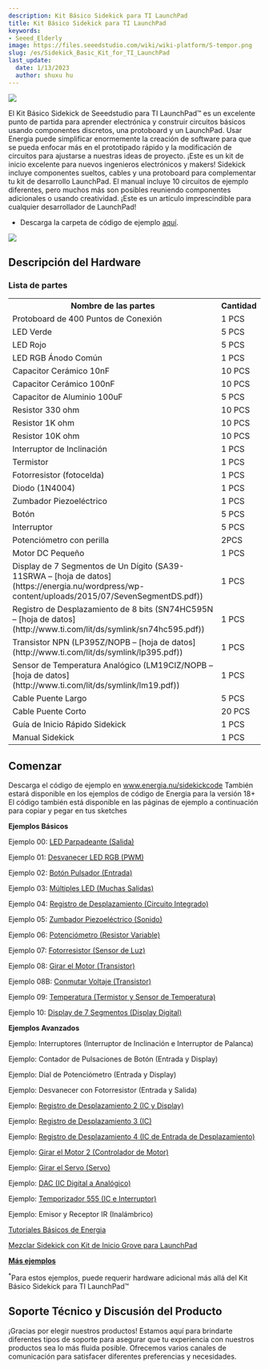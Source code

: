 ```yaml
---
description: Kit Básico Sidekick para TI LaunchPad
title: Kit Básico Sidekick para TI LaunchPad
keywords:
- Seeed_Elderly
image: https://files.seeedstudio.com/wiki/wiki-platform/S-tempor.png
slug: /es/Sidekick_Basic_Kit_for_TI_LaunchPad
last_update:
  date: 1/13/2023
  author: shuxu hu
---
```

![](https://files.seeedstudio.com/wiki/Sidekick_Basic_Kit_for_TI_LaunchPad/img/Sidekick_Basic_Kit_for_TI_LaunchPad_product_view_1200_s.jpg)

El Kit Básico Sidekick de Seeedstudio para TI LaunchPad™ es un excelente punto de partida para aprender electrónica y construir circuitos básicos usando componentes discretos, una protoboard y un LaunchPad. Usar Energia puede simplificar enormemente la creación de software para que se pueda enfocar más en el prototipado rápido y la modificación de circuitos para ajustarse a nuestras ideas de proyecto. ¡Este es un kit de inicio excelente para nuevos ingenieros electrónicos y makers!
Sidekick incluye componentes sueltos, cables y una protoboard para complementar tu kit de desarrollo LaunchPad. El manual incluye 10 circuitos de ejemplo diferentes, pero muchos más son posibles reuniendo componentes adicionales o usando creatividad. ¡Este es un artículo imprescindible para cualquier desarrollador de LaunchPad!

*   Descarga la carpeta de código de ejemplo [aquí](http://www.energia.nu/sidekickcode).

[![](https://files.seeedstudio.com/wiki/Seeed-WiKi/docs/images/300px-Get_One_Now_Banner-ragular.png)](https://www.seeedstudio.com/Sidekick-Basic-Kit-for-TI-LaunchPad-p-2571.html)

##  Descripción del Hardware

###  **Lista de partes**

<table>
<tr>
<th>Nombre de las partes</th>
<th>Cantidad</th>
</tr>
<tr>
<td>Protoboard de 400 Puntos de Conexión</td>
<td>1 PCS</td>
</tr>
<tr>
<td>LED Verde</td>
<td>5 PCS</td>
</tr>
<tr>
<td>LED Rojo</td>
<td>5 PCS</td>
</tr>
<tr>
<td>LED RGB Ánodo Común</td>
<td>1 PCS</td>
</tr>
<tr>
<td>Capacitor Cerámico 10nF</td>
<td>10 PCS</td>
</tr>
<tr>
<td>Capacitor Cerámico 100nF</td>
<td>10 PCS</td>
</tr>
<tr>
<td>Capacitor de Aluminio 100uF</td>
<td>5 PCS</td>
</tr>
<tr>
<td>Resistor 330 ohm</td>
<td>10 PCS</td>
</tr>
<tr>
<td>Resistor 1K ohm</td>
<td>10 PCS</td>
</tr>
<tr>
<td>Resistor 10K ohm</td>
<td>10 PCS</td>
</tr>
<tr>
<td>Interruptor de Inclinación</td>
<td>1 PCS</td>
</tr>
<tr>
<td>Termistor</td>
<td>1 PCS</td>
</tr>
<tr>
<td>Fotorresistor (fotocelda)</td>
<td>1 PCS</td>
</tr>
<tr>
<td>Diodo (1N4004)</td>
<td>1 PCS</td>
</tr>
<tr>
<td>Zumbador Piezoeléctrico</td>
<td>1 PCS</td>
</tr>
<tr>
<td>Botón</td>
<td>5 PCS</td>
</tr>
<tr>
<td>Interruptor</td>
<td>5 PCS</td>
</tr>
<tr>
<td>Potenciómetro con perilla</td>
<td>2PCS</td>
</tr>
<tr>
<td>Motor DC Pequeño</td>
<td>1 PCS</td>
</tr>
<tr>
<td>Display de 7 Segmentos de Un Dígito (SA39-11SRWA – [hoja de datos](https://energia.nu/wordpress/wp-content/uploads/2015/07/SevenSegmentDS.pdf))</td>
<td>1 PCS</td>
</tr>
<tr>
<td>Registro de Desplazamiento de 8 bits (SN74HC595N – [hoja de datos](http://www.ti.com/lit/ds/symlink/sn74hc595.pdf))</td>
<td>1 PCS</td>
</tr>
<tr>
<td>Transistor NPN (LP395Z/NOPB – [hoja de datos](http://www.ti.com/lit/ds/symlink/lp395.pdf))</td>
<td>1 PCS</td>
</tr>
<tr>
<td>Sensor de Temperatura Analógico (LM19CIZ/NOPB – [hoja de datos](http://www.ti.com/lit/ds/symlink/lm19.pdf))</td>
<td>1 PCS</td>
</tr>
<tr>
<td>Cable Puente Largo</td>
<td>5 PCS</td>
</tr>
<tr>
<td>Cable Puente Corto</td>
<td>20 PCS</td>
</tr>
<tr>
<td>Guía de Inicio Rápido Sidekick</td>
<td>1 PCS</td>
</tr>
<tr>
<td>Manual Sidekick</td>
<td>1 PCS</td>
</tr>
</table>

##  Comenzar

Descarga el código de ejemplo en www.energia.nu/sidekickcode
También estará disponible en los ejemplos de código de Energia para la versión 18+
El código también está disponible en las páginas de ejemplo a continuación para copiar y pegar en tus sketches

**Ejemplos Básicos**

Ejemplo 00: [LED Parpadeante (Salida)](https://energia.nu/guide/sidekick/sidekick_blink/)

Ejemplo 01: [Desvanecer LED RGB (PWM)](https://energia.nu/guide/sidekick/sidekick_fadergbled/)

Ejemplo 02: [Botón Pulsador (Entrada)](https://energia.nu/guide/sidekick/sidekick_pushbutton/)

Ejemplo 03: [Múltiples LED (Muchas Salidas)](https://energia.nu/guide/sidekick/sidekick_blinkmultiple/)

Ejemplo 04: [Registro de Desplazamiento (Circuito Integrado)](https://energia.nu/guide/sidekick/sidekick_shiftregister/)

Ejemplo 05: [Zumbador Piezoeléctrico (Sonido)](https://energia.nu/guide/sidekick/sidekick_piezobuzzer/)

Ejemplo 06: [Potenciómetro (Resistor Variable)](https://energia.nu/guide/sidekick/sidekick_potentiometer/)

Ejemplo 07: [Fotorresistor (Sensor de Luz)](https://energia.nu/guide/sidekick/sidekick_photoresistor/)

Ejemplo 08: [Girar el Motor (Transistor)](https://energia.nu/guide/sidekick/sidekick_spinmotor/)

Ejemplo 08B: [Conmutar Voltaje (Transistor)](https://energia.nu/guide/sidekick/sidekick_switchvoltage/)

Ejemplo 09: [Temperatura (Termistor y Sensor de Temperatura)](https://energia.nu/guide/sidekick/sidekick_temperature/)

Ejemplo 10: [Display de 7 Segmentos (Display Digital)](https://energia.nu/guide/sidekick/sidekick_sevensegmentdisplay/)

**Ejemplos Avanzados**

Ejemplo: Interruptores (Interruptor de Inclinación e Interruptor de Palanca)

Ejemplo: Contador de Pulsaciones de Botón (Entrada y Display)

Ejemplo: Dial de Potenciómetro (Entrada y Display)

Ejemplo: Desvanecer con Fotorresistor (Entrada y Salida)

Ejemplo: [Registro de Desplazamiento 2 (IC y Display)](https://energia.nu/guide/sidekick/sidekick_shiftregister2/)

Ejemplo: [Registro de Desplazamiento 3 (IC)](https://energia.nu/guide/sidekick/sidekick_shiftregister3/)

Ejemplo: [Registro de Desplazamiento 4 (IC de Entrada de Desplazamiento)](https://energia.nu/guide/sidekick/sidekick_shiftregister4/)

Ejemplo: [Girar el Motor 2 (Controlador de Motor)](https://energia.nu/guide/sidekick/sidekick_spinmotor2/)

Ejemplo: [Girar el Servo (Servo)](https://energia.nu/guide/sidekick/sidekick_spinservo/)

Ejemplo: [DAC (IC Digital a Analógico)](https://energia.nu/guide/sidekick/sidekick_dac/)

Ejemplo: [Temporizador 555 (IC e Interruptor)](https://energia.nu/guide/sidekick/sidekick_555timer/)

Ejemplo: Emisor y Receptor IR (Inalámbrico)

[Tutoriales Básicos de Energia](http://www.energia.nu/guide#tutorials)

[Mezclar Sidekick con Kit de Inicio Grove para LaunchPad](https://energia.nu/guide/grove-starter-kit/)

[**Más ejemplos**](https://energia.nu/guide/#tutorials)

<sup>*</sup>Para estos ejemplos, puede requerir hardware adicional más allá del Kit Básico Sidekick para TI LaunchPad™

## Soporte Técnico y Discusión del Producto

¡Gracias por elegir nuestros productos! Estamos aquí para brindarte diferentes tipos de soporte para asegurar que tu experiencia con nuestros productos sea lo más fluida posible. Ofrecemos varios canales de comunicación para satisfacer diferentes preferencias y necesidades.

<div class="button_tech_support_container">
<a href="https://forum.seeedstudio.com/" class="button_forum"></a> 
<a href="https://www.seeedstudio.com/contacts" class="button_email"></a>
</div>

<div class="button_tech_support_container">
<a href="https://discord.gg/eWkprNDMU7" class="button_discord"></a> 
<a href="https://github.com/Seeed-Studio/wiki-documents/discussions/69" class="button_discussion"></a>
</div>

